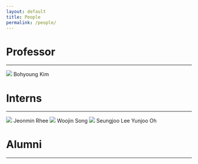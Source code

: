 ```yaml
---
layout: default
title: People
permalink: /people/
---
```


# Professor
---


![](https://photos.app.goo.gl/MHNCozm4KVCnEvMw6) Bohyoung Kim


# Interns
---

![](https://photos.app.goo.gl/g3ahCUV8a9SCQRhk8) Jeonmin Rhee
![](https://photos.app.goo.gl/Zx18yAwcDqPxr7XA7) Woojin Song
![](https://photos.app.goo.gl/zxiU1WsM8PQid2xz6) Seungjoo Lee
Yunjoo Oh

# Alumni
---
